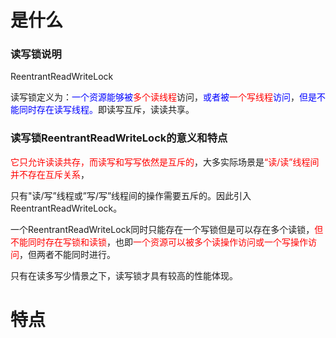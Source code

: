 # 是什么

### 读写锁说明

ReentrantReadWriteLock

读写锁定义为：<font color = 'blue'>一个资源能够被</font><font color = 'red'>多个读线程</font>访问，<font color = 'blue'>或者被</font><font color = 'red'>一个写线程</font><font color = 'blue'>访问</font>，<font color = 'blue'>但是不能同时存在读写线程。</font>即读写互斥，读读共享。

### 读写锁ReentrantReadWriteLock的意义和特点

<font color = 'red'>它只允许读读共存，而读写和写写依然是互斥的</font>，大多实际场景是<font color = 'red'>“读/读”线程间并不存在互斥关系</font>，

只有"读/写”线程或”写/写”线程间的操作需要五斥的。因此引入ReentrantReadWriteLock。

一个ReentrantReadWriteLock同时只能存在一个写锁但是可以存在多个读锁，<font color = 'red'>但不能同时存在写锁和读锁</font>，也即<font color = 'red'>一个资源可以被多个读操作访问或一个写操作访问</font>，但两者不能同时进行。

只有在读多写少情景之下，读写锁才具有较高的性能体现。

# 特点





